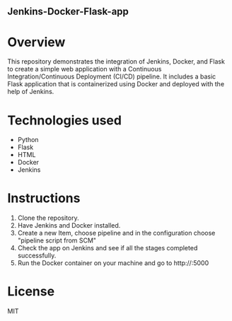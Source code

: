 ## **Jenkins-Docker-Flask-app**

# **Overview**
This repository demonstrates the integration of Jenkins, Docker, and Flask to create a simple web application with a Continuous Integration/Continuous Deployment (CI/CD) pipeline.
It includes a basic Flask application that is containerized using Docker and deployed with the help of Jenkins.

# **Technologies used**
* Python
* Flask
* HTML
* Docker
* Jenkins

# **Instructions**
1. Clone the repository.
2. Have Jenkins and Docker installed.
3. Create a new Item, choose pipeline and in the configuration choose "pipeline script from SCM"
4. Check the app on Jenkins and see if all the stages completed successfully.
5. Run the Docker container on your machine and go to http://<localhost>:5000

# **License**
MIT
